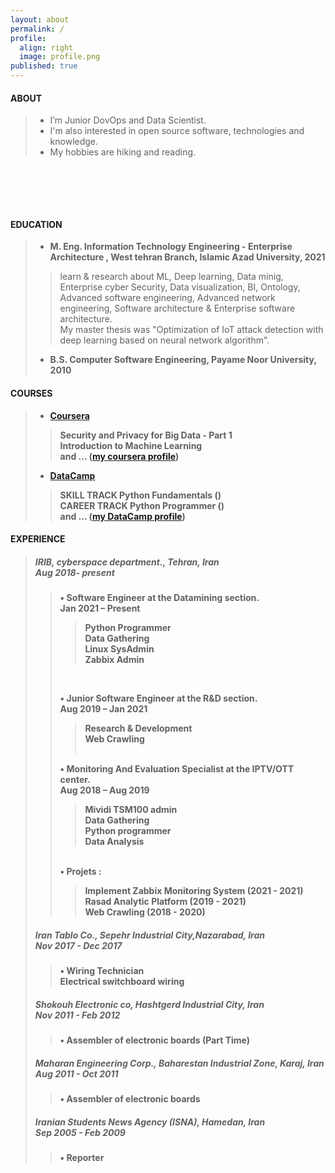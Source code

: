 ```yaml
---
layout: about
permalink: /
profile:
  align: right
  image: profile.png
published: true
---
```


#### ABOUT

> * I’m Junior DovOps and Data Scientist. <br>
> * I'm also interested in open source software, technologies and knowledge. <br>
> * My hobbies are hiking and reading.<br>
 
 ‌
 
<!-- > I strive for gender equality  <br> -->


 ‌  <br><br>
<!--
[Gradfolio](https://github.com/jitinnair1/gradfolio){:target="_blank"} is a responsive, dark-mode ready Jekyll theme designed keeping academia in mind. The easiest way to install the theme is to fork it using GitHub. Check the README file for [instructions](https://github.com/jitinnair1/gradfolio#installation){:target="_blank"}.
<!--
If you want to use this space to write your biography here, edit the `index.md` file. You can put a picture in, too. Rename your picture to `profile.png` and put it in the `assets/images/` folder.
<!--
The social-icons footer can be used to link profiles from GitHub, OrcID and ReasearchGate aprart form the usual Twitter, LinkedIn and Facebook. You can add your user ID in the `_config.yml` file to link your accounts.
-->
#### EDUCATION
>- <strong> M. Eng. Information Technology Engineering - Enterprise Architecture ,  West tehran Branch, Islamic Azad University, 2021 </strong>
>><p>learn & research about ML, Deep learning, Data minig, Enterprise cyber Security, Data visualization, BI, Ontology, Advanced software engineering, Advanced network engineering, Software architecture & Enterprise software architecture.<br>My  master thesis was "Optimization of IoT attack detection with deep learning based on neural network algorithm". </p>
>- <strong> B.S. Computer Software Engineering, Payame Noor University, 2010 </strong>
>

#### COURSES 


>- <strong>[Coursera](https://www.coursera.org/user/53af89539f2cd0ad9a781d465a0dfdca) <strong>
>> Security and Privacy for Big Data - Part 1<br>
>>  Introduction to Machine Learning<br>
>> and ...  ([my coursera profile](https://www.coursera.org/user/53af89539f2cd0ad9a781d465a0dfdca))
>>
>- <strong>[DataCamp](https://www.datacamp.com/profile/kavehrs) <strong>
>>SKILL TRACK Python Fundamentals () <br>
>>CAREER TRACK Python Programmer () <br>
>>and ...  ([my DataCamp profile](https://www.datacamp.com/profile/kavehrs))
>>











#### EXPERIENCE

> ##### IRIB, cyberspace department., Tehran, Iran<br> Aug 2018- present
>> •	Software Engineer at the Datamining section.<br> Jan 2021 – Present<br>
>>> Python Programmer<br>
>>> Data Gathering<br>
>>> Linux SysAdmin<br>
>>> Zabbix Admin<br>
>>
>> ‌ <br>
>> 
>> •	Junior Software Engineer at the R&D section.<br> Aug 2019 – Jan 2021<br>
>>> Research & Development<br>
>>> Web Crawling<br>
>> ‌ <br>
>> 
>> •	Monitoring And Evaluation Specialist at the IPTV/OTT center.<br> Aug 2018 – Aug 2019<br>
>>> Mividi TSM100 admin<br>
>>> Data Gathering<br>
>>> Python programmer<br>
>>>Data Analysis<br>
>>
>> ‌ <br>
>> •	Projets :<br>
>>> Implement Zabbix Monitoring System (2021 - 2021)<br>
>>> Rasad Analytic Platform (2019 - 2021)<br>
>>> Web Crawling (2018 - 2020)<br>
>
>
> ##### Iran Tablo Co., Sepehr Industrial City,Nazarabad, Iran<br> Nov 2017 - Dec 2017<br>
>> •	Wiring Technician<br> Electrical switchboard wiring<br>
>
>
> ##### Shokouh Electronic co, Hashtgerd Industrial City, Iran<br> Nov 2011 - Feb 2012
>> •	Assembler of electronic boards (Part Time)<br>
>
>
> ##### Maharan Engineering Corp., Baharestan Industrial Zone, Karaj, Iran<br> Aug 2011 - Oct 2011
>> •	Assembler of electronic boards<br>
>
>
> ##### Iranian Students News Agency (ISNA), Hamedan, Iran<br> Sep 2005 - Feb 2009
>> •	Reporter<br>








